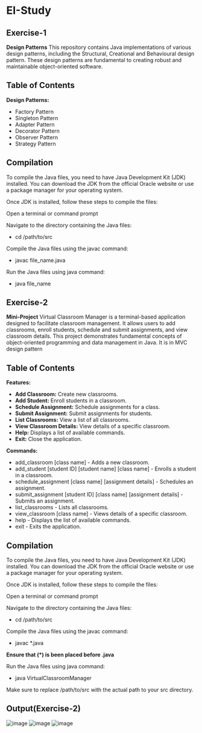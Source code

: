 # EI-Study

## Exercise-1

**Design Patterns**
This repository contains Java implementations of various design patterns, including the Structural, Creational and Behavioural design pattern. These design patterns are fundamental to creating robust and maintainable object-oriented software.

## Table of Contents

**Design Patterns:**
- Factory Pattern
- Singleton Pattern
- Adapter Pattern
- Decorator Pattern
- Observer Pattern
- Strategy Pattern

## Compilation

To compile the Java files, you need to have Java Development Kit (JDK) installed. You can download the JDK from the official Oracle website or use a package manager for your operating system.

Once JDK is installed, follow these steps to compile the files:

Open a terminal or command prompt

Navigate to the directory containing the Java files:
- cd /path/to/src

Compile the Java files using the javac command:
- javac file_name.java

Run the Java files using java command:
- java file_name

## Exercise-2

**Mini-Project**
Virtual Classroom Manager is a terminal-based application designed to facilitate classroom management. It allows users to add classrooms, enroll students, schedule and submit assignments, and view classroom details. This project demonstrates fundamental concepts of object-oriented programming and data management in Java. It is in MVC design pattern

## Table of Contents

**Features:**

- **Add Classroom:** Create new classrooms.
- **Add Student:** Enroll students in a classroom.
- **Schedule Assignment:** Schedule assignments for a class.
- **Submit Assignment:** Submit assignments for students.
- **List Classrooms:** View a list of all classrooms.
- **View Classroom Details:** View details of a specific classroom.
- **Help:** Displays a list of available commands.
- **Exit:** Close the application.

**Commands:**

- add_classroom [class name] - Adds a new classroom.
- add_student [student ID] [student name] [class name] - Enrolls a student in a classroom.
- schedule_assignment [class name] [assignment details] - Schedules an assignment.
- submit_assignment [student ID] [class name] [assignment details] - Submits an assignment.
- list_classrooms - Lists all classrooms.
- view_classroom [class name] - Views details of a specific classroom.
- help - Displays the list of available commands.
- exit - Exits the application.

## Compilation

To compile the Java files, you need to have Java Development Kit (JDK) installed. You can download the JDK from the official Oracle website or use a package manager for your operating system.

Once JDK is installed, follow these steps to compile the files:

Open a terminal or command prompt

Navigate to the directory containing the Java files:
- cd /path/to/src

Compile the Java files using the javac command:
- javac *.java

**Ensure that (*) is been placed before .java**

Run the Java files using java command:
- java VirtualClassroomManager

Make sure to replace /path/to/src with the actual path to your src directory.

## Output(Exercise-2)

![image](https://github.com/user-attachments/assets/3256b955-5fd1-45e9-9607-a2d981d1499b)
![image](https://github.com/user-attachments/assets/8d5dba06-a5aa-44bd-8e3d-0043406370ed)
![image](https://github.com/user-attachments/assets/4957ffc1-a852-4635-b1cf-1e0c0017dc83)




